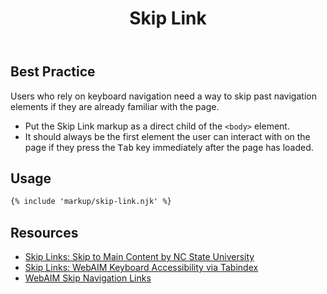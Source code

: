 ﻿---
title: Skip Link
summary: Skip Links allow users to skip navigation elements and go straight to content.
tags: skip link, accessibility
layout: guide
eleventyNavigation:
  key: Skip Link
  parent: Accessibility
  order: 4
  excerpt: Skip Links allow users to skip navigation elements and go straight to content.
  img: /img/illustrations/illus-skip-link.svg
---

## Best Practice

Users who rely on keyboard navigation need a way to skip past navigation elements if they are already familiar with the page.

- Put the Skip Link markup as a direct child of the `<body>` element.
- It should always be the first element the user can interact with on the page if they press the <kbd>Tab</kbd> key immediately after the page has loaded.

## Usage

```html
{% include 'markup/skip-link.njk' %}
```

## Resources

- [Skip Links: Skip to Main Content by NC State University](https://accessibility.oit.ncsu.edu/it-accessibility-at-nc-state/developers/accessibility-handbook/mouse-and-keyboard-events/skip-to-main-content/)
- [Skip Links: WebAIM Keyboard Accessibility via Tabindex](https://webaim.org/techniques/keyboard/tabindex)
- [WebAIM Skip Navigation Links](https://webaim.org/techniques/skipnav/)
